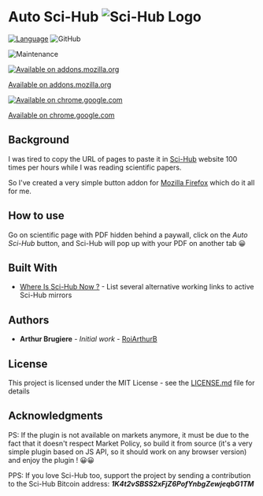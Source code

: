 # Auto Sci-Hub ![Sci-Hub Logo](https://addons.cdn.mozilla.net/user-media/addon_icons/1484/1484272-64.png?modified=8be14e85)

[![Language](http://img.shields.io/badge/language-JavaScript-brightgreen.svg)](https://developer.mozilla.org/en-US/docs/Web/JavaScript)
![GitHub](https://img.shields.io/github/license/RoiArthurB/Side-Auto_Sci-Hub.svg) 

![Maintenance](https://img.shields.io/maintenance/yes/2019.svg)

[![Available on addons.mozilla.org](https://cdn-images-1.medium.com/max/1200/1*gbwMHf0PfoFJAPmL3L4Vrg.png)](https://addons.mozilla.org/en-US/firefox/addon/auto-sci-hub/)

[Available on addons.mozilla.org](https://addons.mozilla.org/en-US/firefox/addon/auto-sci-hub/)

[![Available on chrome.google.com](https://cdn-images-1.medium.com/max/1200/1*p6zIz5nn0myk2bpyqb6mjQ.png)](https://chrome.google.com/webstore/detail/auto-sci-hub/nlogbpfgpkffmombiknfdoogphkimmmd/related?hl=en-US&authuser=0)

[Available on chrome.google.com](https://chrome.google.com/webstore/detail/auto-sci-hub/nlogbpfgpkffmombiknfdoogphkimmmd/related?hl=en-US&authuser=0)

## Background

I was tired to copy the URL of pages to paste it in [Sci-Hub](https://en.wikipedia.org/wiki/Sci-Hub) website 100 times per hours while I was reading scientific papers. 

So I've created a very simple button addon for [Mozilla Firefox](https://www.mozilla.org/en-US/firefox/) which do it all for me.

## How to use

Go on scientific page with PDF hidden behind a paywall, click on the _Auto Sci-Hub_ button, and Sci-Hub will pop up with your PDF on another tab 😀


## Built With
* [Where Is Sci-Hub Now ?](https://whereisscihub.now.sh/) - List several alternative working links to active Sci-Hub mirrors

## Authors

* **Arthur Brugiere** - *Initial work* - [RoiArthurB](https://github.com/RoiArthurB)

## License

This project is licensed under the MIT License - see the [LICENSE.md](LICENSE.md) file for details

## Acknowledgments

PS: If the plugin is not available on markets anymore, it must be due to the fact that it doesn't respect Market Policy, so build it from source (it's a very simple plugin based on JS API, so it should work on any browser version) and enjoy the plugin ! 😀😀

PPS: If you love Sci-Hub too, support the project by sending a contribution to the Sci-Hub Bitcoin address: ***1K4t2vSBSS2xFjZ6PofYnbgZewjeqbG1TM***

<!-- I hate you my friends, I had to do it... 

PS: I'm not using Chrome nor Chromium, and I'm too lazy to take a look on development for that software... So consider switching to Firefox 🦊

PPS: If you're not as lazy as I am, feel free to send it to me in a pull request ^^
-->
